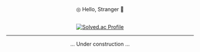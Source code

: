 <div align="center">
  ◎ Hello, Stranger 👋  
  <br/>
  <br/>
  
  [![Solved.ac Profile](http://mazassumnida.wtf/api/generate_badge?boj=vyu)](https://solved.ac/vyu)

  <hr/>
  ... Under construction ...
</div>
